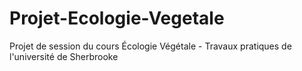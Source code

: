 # Projet-Ecologie-Vegetale
Projet de session du cours Écologie Végétale - Travaux pratiques de l'université de Sherbrooke